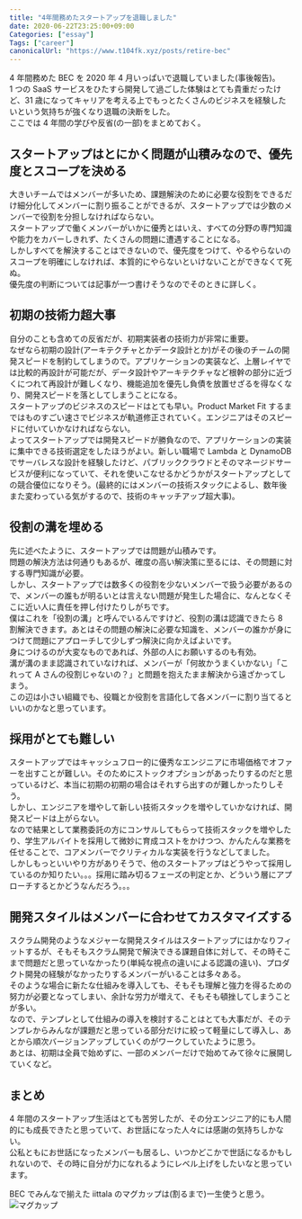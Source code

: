 ```yaml
---
title: "4年間務めたスタートアップを退職しました"
date: 2020-06-22T23:25:00+09:00
Categories: ["essay"]
Tags: ["career"]
canonicalUrl: "https://www.t104fk.xyz/posts/retire-bec"
---
```


4 年間務めた BEC を 2020 年 4 月いっぱいで退職していました(事後報告)。  
1 つの SaaS サービスをひたすら開発して過ごした体験はとても貴重だったけど、31 歳になってキャリアを考える上でもっとたくさんのビジネスを経験したいという気持ちが強くなり退職の決断をした。  
ここでは 4 年間の学びや反省(の一部)をまとめておく。

## スタートアップはとにかく問題が山積みなので、優先度とスコープを決める

大きいチームではメンバーが多いため、課題解決のために必要な役割をできるだけ細分化してメンバーに割り振ることができるが、スタートアップでは少数のメンバーで役割を分担しなければならない。  
スタートアップで働くメンバーがいかに優秀とはいえ、すべての分野の専門知識や能力をカバーしきれず、たくさんの問題に遭遇することになる。  
しかしすべてを解決することはできないので、優先度をつけて、やるやらないのスコープを明確にしなければ、本質的にやらないといけないことができなくて死ぬ。  
優先度の判断については記事が一つ書けそうなのでそのときに詳しく。

## 初期の技術力超大事

自分のことも含めての反省だが、初期実装者の技術力が非常に重要。  
なぜなら初期の設計(アーキテクチャとかデータ設計とか)がその後のチームの開発スピードを制約してしまうので。アプリケーションの実装など、上層レイヤでは比較的再設計が可能だが、データ設計やアーキテクチャなど根幹の部分に近づくにつれて再設計が難しくなり、機能追加を優先し負債を放置せざるを得なくなり、開発スピードを落としてしまうことになる。  
スタートアップのビジネスのスピードはとても早い。Product Market Fit するまではものすごい速さでビジネスが軌道修正されていく。エンジニアはそのスピードに付いていかなければならない。  
よってスタートアップでは開発スピードが勝負なので、アプリケーションの実装に集中できる技術選定をしたほうがよい。新しい職場で Lambda と DynamoDB でサーバレスな設計を経験したけど、パブリッククラウドとそのマネージドサービスが便利になっていて、それを使いこなせるかどうかがスタートアップとしての競合優位になりそう。(最終的にはメンバーの技術スタックによるし、数年後また変わっている気がするので、技術のキャッチアップ超大事)。

## 役割の溝を埋める

先に述べたように、スタートアップでは問題が山積みです。  
問題の解決方法は何通りもあるが、確度の高い解決策に至るには、その問題に対する専門知識が必要。  
しかし、スタートアップでは数多くの役割を少ないメンバーで扱う必要があるので、メンバーの誰もが明るいとは言えない問題が発生した場合に、なんとなくそこに近い人に責任を押し付けたりしがちです。  
僕はこれを「役割の溝」と呼んでいるんですけど、役割の溝は認識できたら 8 割解決できます。あとはその問題の解決に必要な知識を、メンバーの誰かが身につけて問題にアプローチして少しずつ解決に向かえばよいです。  
身につけるのが大変なものであれば、外部の人にお願いするのも有効。  
溝が溝のまま認識されていなければ、メンバーが「何故かうまくいかない」「これって A さんの役割じゃないの？」と問題を抱えたまま解決から遠ざかってしまう。  
この辺は小さい組織でも、役職とか役割を言語化して各メンバーに割り当てるといいのかなと思っています。

## 採用がとても難しい

スタートアップではキャッシュフロー的に優秀なエンジニアに市場価格でオファーを出すことが難しい。そのためにストックオプションがあったりするのだと思っているけど、本当に初期の初期の場合はそれすら出すのが難しかったりしそう。  
しかし、エンジニアを増やして新しい技術スタックを増やしていかなければ、開発スピードは上がらない。  
なので結果として業務委託の方にコンサルしてもらって技術スタックを増やしたり、学生アルバイトを採用して微妙に育成コストをかけつつ、かんたんな業務を任せることで、コアメンバーでクリティカルな実装を行うなどしてました。  
しかしもっといいやり方がありそうで、他のスタートアップはどうやって採用しているのか知りたい。。。採用に踏み切るフェーズの判定とか、どういう層にアプローチするとかどうなんだろう。。。

## 開発スタイルはメンバーに合わせてカスタマイズする

スクラム開発のようなメジャーな開発スタイルはスタートアップにはかなりフィットするが、そもそもスクラム開発で解決できる課題自体に対して、その時そこまで問題だと思っていなかったり(単純な視点の違いによる認識の違い)、プロダクト開発の経験がなかったりするメンバーがいることは多々ある。  
そのような場合に新たな仕組みを導入しても、そもそも理解と強力を得るための努力が必要となってしまい、余計な労力が増えて、そもそも頓挫してしまうことが多い。  
なので、テンプレとして仕組みの導入を検討することはとても大事だが、そのテンプレからみんなが課題だと思っている部分だけに絞って軽量にして導入し、あとから順次バージョンアップしていくのがワークしていたように思う。  
あとは、初期は全員で始めずに、一部のメンバーだけで始めてみて徐々に展開していくなど。

## まとめ

4 年間のスタートアップ生活はとても苦労したが、その分エンジニア的にも人間的にも成長できたと思っていて、お世話になった人々には感謝の気持ちしかない。  
公私ともにお世話になったメンバーも居るし、いつかどこかで世話になるかもしれないので、その時に自分が力になれるようにレベル上げをしたいなと思っています。

BEC でみんなで揃えた iittala のマグカップは(割るまで)一生使うと思う。  
![マグカップ](/retire_bec/cup.jpg)
